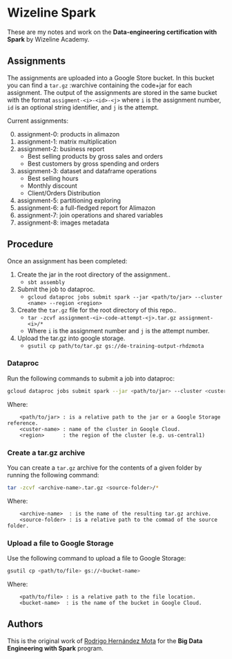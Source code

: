 # Wizeline Spark

These are my notes and work on the **Data-engineering certification with Spark** by Wizeline Academy. 

## Assignments

The assignments are uploaded into a Google Store bucket. In this bucket you can find a `tar.gz` :warchive 
containing the code+jar for each assignment. The output of the assignments are stored in the same bucket
with the format `assigment-<i>-<id>-<j>` where `i` is the assignment number, `id` is an optional 
string identifier, and `j` is the attempt. 

Current assignments:

0. assignment-0: products in alimazon
1. assignment-1: matrix multiplication
2. assignment-2: business report
    * Best selling products by gross sales and orders
    * Best customers by gross spending and orders
3. assignment-3: dataset and dataframe operations
    * Best selling hours
    * Monthly discount
    * Client/Orders Distribution
4. assignment-5: partitioning exploring
5. assignment-6: a full-fledged report for Alimazon
6. assignment-7: join operations and shared variables
8. assignment-8: images metadata

## Procedure

Once an assignment has been completed:
1. Create the jar in the root directory of the assignment..
    * `sbt assembly`
2. Submit the job to dataproc.
    * `gcloud dataproc jobs submit spark --jar <path/to/jar> --cluster <name> --region <region>`
3. Create the `tar.gz` file for the root directory of this repo.. 
    * `tar -zcvf assignment-<i>-code-attempt-<j>.tar.gz assignment-<i>/*`
    * Where `i` is the assignment number and `j` is the attempt number.
4. Upload the tar.gz into google storage.
    * `gsutil cp path/to/tar.gz gs://de-training-output-rhdzmota`

### Dataproc

Run the following commands to submit a job into dataproc:
```bash
gcloud dataproc jobs submit spark --jar <path/to/jar> --cluster <custer-name> --region <region>
```

Where:
```text
    <path/to/jar> : is a relative path to the jar or a Google Storage reference.
    <custer-name> : name of the cluster in Google Cloud.
    <region>      : the region of the cluster (e.g. us-central1)
```

### Create a tar.gz archive

You can create a `tar.gz` archive for the contents of a given folder by running the following command:
```bash
tar -zcvf <archive-name>.tar.gz <source-folder>/*
```

Where:
```text
    <archive-name>  : is the name of the resulting tar.gz archive. 
    <source-folder> : is a relative path to the commad of the source folder.
```

### Upload a file to Google Storage

Use the following command to upload a file to Google Storage:
```bash
gsutil cp <path/to/file> gs://<bucket-name>
```

Where:
```text
    <path/to/file> : is a relative path to the file location.
    <bucket-name>  : is the name of the bucket in Google Cloud. 
```

## Authors

This is the original work of [Rodrigo Hernández Mota](https://www.linkedin.com/in/rhdzmota/) for the **Big Data Engineering with Spark** program. 


